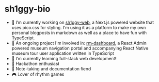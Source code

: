# sh1ggy-bio

- 🔭 I’m currently working on [sh1ggy-web](http://sh1ggy.tk), a Next.js powered website that uses pico.css for styling. I'm using it as a platform to make my own personal blogposts in markdown as well as a place to have fun with TypeScript. 
- 📎 An ongoing project I'm involved in: [rm-dashboard](https://github.com/sh1ggy/rm-dashboard), a React Admin powered museum navigation portal and accompanying React Native museum tour user application written in TypeScript
- 🌱 I’m currently learning full-stack web development!
- 🤯 Hackathon enthusiast
- 📓 Note-taking and documentation fiend
- 🎮 Lover of rhythm games

<!--
**sh1ggy/sh1ggy** is a ✨ _special_ ✨ repository because its `README.md` (this file) appears on your GitHub profile.

Here are some ideas to get you started:

- 🔭 I’m currently working on ...
- 🌱 I’m currently learning ...
- 👯 I’m looking to collaborate on ...
- 🤔 I’m looking for help with ...
- 💬 Ask me about ...
- 📫 How to reach me: ...
- 😄 Pronouns: ...
- ⚡ Fun fact: ...
-->
